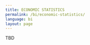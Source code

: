 ```yaml
---
title: ECONOMIC STATISTICS
permalink: /bi/economic-statistics/
language: bi
layout: page
---
```


TBD
